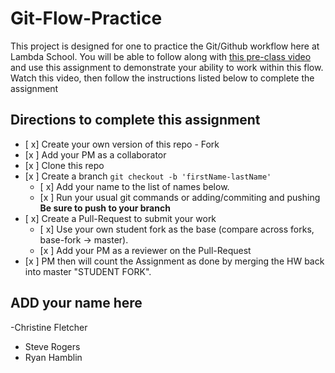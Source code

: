 # Git-Flow-Practice

This project is designed for one to practice the Git/Github workflow here at Lambda School. You will be able to follow along with [this pre-class video](https://youtu.be/4fLr6ah82bE) and use this assignment to demonstrate your ability to work within this flow. Watch this video, then follow the instructions listed below to complete the assignment

## Directions to complete this assignment

- [ x] Create your own version of this repo - Fork
- [x ] Add your PM as a collaborator
- [x ] Clone this repo
- [x ] Create a branch `git checkout -b 'firstName-lastName'`
  - [ x] Add your name to the list of names below.
  - [x ] Run your usual git commands or adding/commiting and pushing **Be sure to push to your branch**
- [ x] Create a Pull-Request to submit your work
  - [ x] Use your own student fork as the base (compare across forks, base-fork -> master).
  - [x ] Add your PM as a reviewer on the Pull-Request
- [x ] PM then will count the Assignment as done by merging the HW back into master "STUDENT FORK".

## ADD your name here
-Christine Fletcher
- Steve Rogers
- Ryan Hamblin
